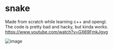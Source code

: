 # snake

Made from scratch while learning c++ and opengl.<br>
The code is pretty bad and hacky, but kinda works.<br>
https://www.youtube.com/watch?v=GX69FmkJgyg

![image](https://user-images.githubusercontent.com/58745511/216644691-bc05860e-496d-4d72-9dd5-52f014576e15.png)
